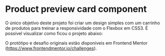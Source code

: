 # Product preview card component

O único objetivo deste projeto foi criar um design simples com um carrinho de produtos para treinar a responsividade com o Flexbox em CSS3. É possível visualizar como ficou o projeto abaixo: 

O protótipo e desafio originais estão disponíveis em Frontend Mentor (https://www.frontendmentor.io/challenges).

